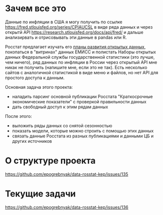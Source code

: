 Зачем все это
=============

Данные по инфляции в США я могу получить по ссылке <https://fred.stlouisfed.org/series/CPIAUCSL>
в виде ряда данных и через открытй API <https://research.stlouisfed.org/docs/api/fred/> и дальше анализирвать 
и отрисовывать эти данные в pandas или R.

Росстат предлагает изучать его [планы развития открытых данных](http://www.gks.ru/opendata/), покопаться в 
"витринах" данных ЕМИСС и полистать Наборы открытых данных Федеральной службы государственной статистики 
(это лучше, чем ничего), ряд данных по инфляции в России через открытый API мне никак не получить (напишите мне,
если это не так). Есть несколько сайтов с аналогичной статистикой в виде меню и файлов, но нет API 
для простого доступа к данным.

Основная задача этого проекта:
- наладить парсинг основной публикации Росстата "Краткосрочные экономические показатели" с проверкой 
  правильности данных 
- дать свободный доступ к этим рядам данных

После этого:
- выложить ряды данных со снятой сезонностью
- показать модели, которые можно строить с помощью этих данных
- связать данные Росстата из разных публикациями и данными ЦБ и других источников

О структуре проекта
===================

<https://github.com/epogrebnyak/data-rosstat-kep/issues/135>


Текущие задачи
==============

<https://github.com/epogrebnyak/data-rosstat-kep/issues/136>
